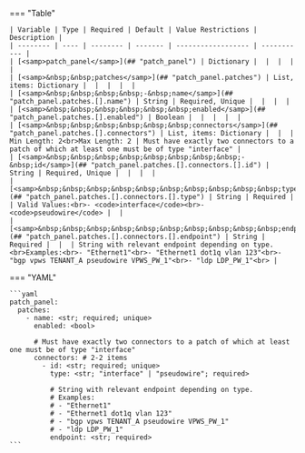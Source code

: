 <!--
  ~ Copyright (c) 2023 Arista Networks, Inc.
  ~ Use of this source code is governed by the Apache License 2.0
  ~ that can be found in the LICENSE file.
  -->
=== "Table"

    | Variable | Type | Required | Default | Value Restrictions | Description |
    | -------- | ---- | -------- | ------- | ------------------ | ----------- |
    | [<samp>patch_panel</samp>](## "patch_panel") | Dictionary |  |  |  |  |
    | [<samp>&nbsp;&nbsp;patches</samp>](## "patch_panel.patches") | List, items: Dictionary |  |  |  |  |
    | [<samp>&nbsp;&nbsp;&nbsp;&nbsp;-&nbsp;name</samp>](## "patch_panel.patches.[].name") | String | Required, Unique |  |  |  |
    | [<samp>&nbsp;&nbsp;&nbsp;&nbsp;&nbsp;&nbsp;enabled</samp>](## "patch_panel.patches.[].enabled") | Boolean |  |  |  |  |
    | [<samp>&nbsp;&nbsp;&nbsp;&nbsp;&nbsp;&nbsp;connectors</samp>](## "patch_panel.patches.[].connectors") | List, items: Dictionary |  |  | Min Length: 2<br>Max Length: 2 | Must have exactly two connectors to a patch of which at least one must be of type "interface" |
    | [<samp>&nbsp;&nbsp;&nbsp;&nbsp;&nbsp;&nbsp;&nbsp;&nbsp;-&nbsp;id</samp>](## "patch_panel.patches.[].connectors.[].id") | String | Required, Unique |  |  |  |
    | [<samp>&nbsp;&nbsp;&nbsp;&nbsp;&nbsp;&nbsp;&nbsp;&nbsp;&nbsp;&nbsp;type</samp>](## "patch_panel.patches.[].connectors.[].type") | String | Required |  | Valid Values:<br>- <code>interface</code><br>- <code>pseudowire</code> |  |
    | [<samp>&nbsp;&nbsp;&nbsp;&nbsp;&nbsp;&nbsp;&nbsp;&nbsp;&nbsp;&nbsp;endpoint</samp>](## "patch_panel.patches.[].connectors.[].endpoint") | String | Required |  |  | String with relevant endpoint depending on type.<br>Examples:<br>- "Ethernet1"<br>- "Ethernet1 dot1q vlan 123"<br>- "bgp vpws TENANT_A pseudowire VPWS_PW_1"<br>- "ldp LDP_PW_1"<br> |

=== "YAML"

    ```yaml
    patch_panel:
      patches:
        - name: <str; required; unique>
          enabled: <bool>

          # Must have exactly two connectors to a patch of which at least one must be of type "interface"
          connectors: # 2-2 items
            - id: <str; required; unique>
              type: <str; "interface" | "pseudowire"; required>

              # String with relevant endpoint depending on type.
              # Examples:
              # - "Ethernet1"
              # - "Ethernet1 dot1q vlan 123"
              # - "bgp vpws TENANT_A pseudowire VPWS_PW_1"
              # - "ldp LDP_PW_1"
              endpoint: <str; required>
    ```
